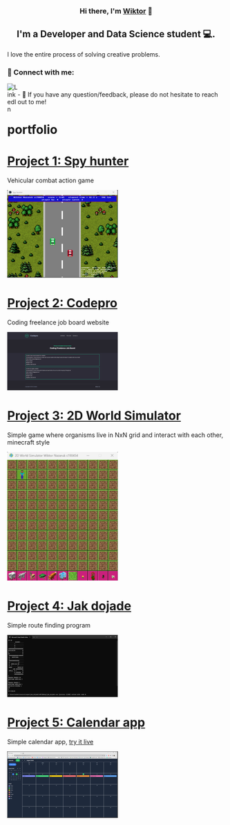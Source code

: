 <h3 align="center">
Hi there, I'm <a href="http://wiktornazaruk.me/" target="_blank" rel="noreferrer">Wiktor</a> 👋
</h3>

<h2 align="center">
I'm a Developer and Data Science student 💻.
</h2> 

I love the entire process of solving creative problems.

### 🤝 Connect with me:

<a href="https://www.linkedin.com/in/wiktor-nazaruk-3b610018a/"><img align="left" src="https://github.com/wiktornazaruk/portfolio/tree/main/img/icons/linkedin.png" alt="LinkedIn" width="24px"/></a>

</br>
- 💬 If you have any question/feedback, please do not hesitate to reach out to me!

# portfolio

# [Project 1: Spy hunter](https://github.com/wiktornazaruk/spy_hunter)

Vehicular combat action game

![](/img/spyhunter_preview.png)

# [Project 2: Codepro](https://www.codepro.pro/)

Coding freelance job board website

![](/img/codepro_preview.png)

# [Project 3: 2D World Simulator](https://github.com/wiktornazaruk/2D_World_Simulator_Python)

Simple game where organisms live in NxN grid and interact with each other, minecraft style

![](/img/2D_world_simulator_preview.png)

# [Project 4: Jak dojade](https://github.com/wiktornazaruk/jak_dojade)

Simple route finding program

![](/img/jak_dojade_preview.png)

# [Project 5: Calendar app](https://github.com/wiktornazaruk/calendar-app)

Simple calendar app, [try it live](https://wiktornazaruk.github.io/calendar-app/)

![](/img/calendar_preview.png)
